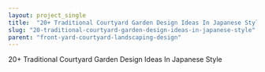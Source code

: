 ```yaml
---
layout: project_single
title:  "20+ Traditional Courtyard Garden Design Ideas In Japanese Style"
slug: "20-traditional-courtyard-garden-design-ideas-in-japanese-style"
parent: "front-yard-courtyard-landscaping-design"
---
```

20+ Traditional Courtyard Garden Design Ideas In Japanese Style